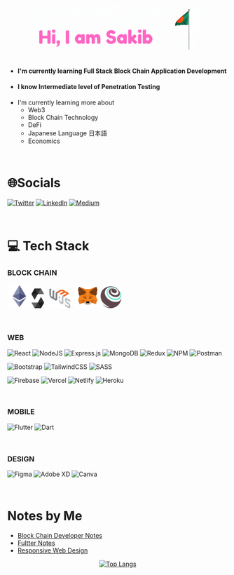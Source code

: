 <div align="center">
<img src="./images/Sakib.gif" height="100" />
</div><br />

- #### I'm currently learning Full Stack Block Chain Application Development
- #### I know Intermediate level of Penetration Testing
- I'm currently learning more about
  - Web3
  - Block Chain Technology
  - DeFi
  - Japanese Language 日本語
  - Economics

<br />

# 🌐Socials

[![Twitter](https://img.shields.io/badge/Twitter-%231DA1F2.svg?logo=Twitter&logoColor=white)](https://twitter.com/sakibcy) [![LinkedIn](https://img.shields.io/badge/LinkedIn-%230077B5.svg?logo=linkedin&logoColor=white)](https://linkedin.com/in/sakibcy) [![Medium](https://img.shields.io/badge/Medium-12100E?logo=medium&logoColor=white)](https://medium.com/@sakibcy)

<br />

# 💻 Tech Stack

### BLOCK CHAIN

<img src="./images/ethereum.png" height="55" /><img src="./images/solidity.png" height="45" /> &nbsp; <img src="./images/web3js.png" height="45" /> &nbsp; <img src="./images/metamask.png" height="55" /><img src="./images/truffle.png" height="50" />

 <br />


### WEB

![React](https://img.shields.io/badge/react-%2320232a.svg?style=for-the-badge&logo=react&logoColor=%2361DAFB) ![NodeJS](https://img.shields.io/badge/node.js-6DA55F?style=for-the-badge&logo=node.js&logoColor=white) ![Express.js](https://img.shields.io/badge/express.js-%23404d59.svg?style=for-the-badge&logo=express&logoColor=%2361DAFB) ![MongoDB](https://img.shields.io/badge/MongoDB-%234ea94b.svg?style=for-the-badge&logo=mongodb&logoColor=white) ![Redux](https://img.shields.io/badge/redux-%23593d88.svg?style=for-the-badge&logo=redux&logoColor=white) ![NPM](https://img.shields.io/badge/NPM-%23000000.svg?style=for-the-badge&logo=npm&logoColor=white) ![Postman](https://img.shields.io/badge/Postman-FF6C37?style=for-the-badge&logo=postman&logoColor=white)

![Bootstrap](https://img.shields.io/badge/bootstrap-%23563D7C.svg?style=for-the-badge&logo=bootstrap&logoColor=white) ![TailwindCSS](https://img.shields.io/badge/tailwindcss-%2338B2AC.svg?style=for-the-badge&logo=tailwind-css&logoColor=white) ![SASS](https://img.shields.io/badge/SASS-hotpink.svg?style=for-the-badge&logo=SASS&logoColor=white)

![Firebase](https://img.shields.io/badge/firebase-%23039BE5.svg?style=for-the-badge&logo=firebase) ![Vercel](https://img.shields.io/badge/vercel-%23000000.svg?style=for-the-badge&logo=vercel&logoColor=white) ![Netlify](https://img.shields.io/badge/netlify-%23000000.svg?style=for-the-badge&logo=netlify&logoColor=#00C7B7) ![Heroku](https://img.shields.io/badge/heroku-%23430098.svg?style=for-the-badge&logo=heroku&logoColor=white)

<br />

### MOBILE

![Flutter](https://img.shields.io/badge/Flutter-%2302569B.svg?style=for-the-badge&logo=Flutter&logoColor=white) ![Dart](https://img.shields.io/badge/dart-%230175C2.svg?style=for-the-badge&logo=dart&logoColor=white)

<br />

### DESIGN

![Figma](https://img.shields.io/badge/figma-%23F24E1E.svg?style=for-the-badge&logo=figma&logoColor=white) ![Adobe XD](https://img.shields.io/badge/Adobe%20XD-470137?style=for-the-badge&logo=Adobe%20XD&logoColor=#FF61F6) ![Canva](https://img.shields.io/badge/Canva-%2300C4CC.svg?style=for-the-badge&logo=Canva&logoColor=white)

<br />

# Notes by Me

- [Block Chain Developer Notes](https://github.com/sakibcy/blockchain-dev-notes)
- [Fultter Notes](https://github.com/sakibcy/Flutter-Features)
- [Responsive Web Design](https://github.com/sakibcy/responsive-web-design)

<div align="center">

[![Top Langs](https://github-readme-stats.vercel.app/api/top-langs/?username=sakibcy)](https://github.com/sakibcy)

</div>
